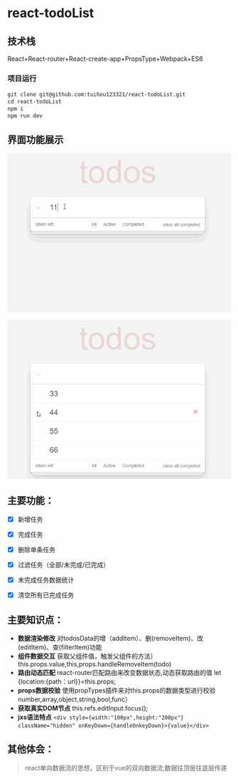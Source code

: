 # react-todoList

## 技术栈
React+React-router+React-create-app+PropsType+Webpack+ES6

### 项目运行

```
git clone git@github.com:tuihou123321/react-todoList.git
cd react-todoList
npm i
npm run dev
```

## 界面功能展示
<p><img src="https://raw.githubusercontent.com/tuihou123321/react-todoList/dev/screenshots/1.gif"></p>
<p><img src="https://raw.githubusercontent.com/tuihou123321/react-todoList/dev/screenshots/2.gif"></p>



## 主要功能：
- [x] 新增任务
- [x] 完成任务
- [x] 删除单条任务
- [x] 过滤任务（全部/未完成/已完成）
- [x] 未完成任务数据统计
- [x] 清空所有已完成任务


## 主要知识点：
- **数据渲染修改**
对todosData的增（addItem）、删(removeItem)、改(editItem)、查(filterItem)功能
- **组件数据交互**
获取父组件值，触发父组件的方法） this.props.value,this,props.handleRemoveItem(todo)
- **路由动态匹配**
react-router匹配路由来改变数据状态,动态获取路由的值
let {location:{path：url}}=this.props;
- **props数据校验**
使用propTypes插件来对this.props的数据类型进行校验 number,array,object,string,bool,func）
- **获取真实DOM节点**
this.refs.editInput.focus();
- **jxs语法特点**
  `<div style={width:"100px",height:"200px"} className="hidden" onKeyDown={handleOnkeyDown}>{value}</div>`



## 其他体会：
> react单向数据流的思想，区别于vue的双向数据流;数据往顶层往底层传递




